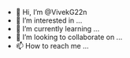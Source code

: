 - 👋 Hi, I’m @VivekG22n
- 👀 I’m interested in ...
- 🌱 I’m currently learning ...
- 💞️ I’m looking to collaborate on ...
- 📫 How to reach me ...

<!---
VivekG22n/VivekG22n is a ✨ special ✨ repository because its `README.md` (this file) appears on your GitHub profile.
You can click the Preview link to take a look at your changes.
--->
